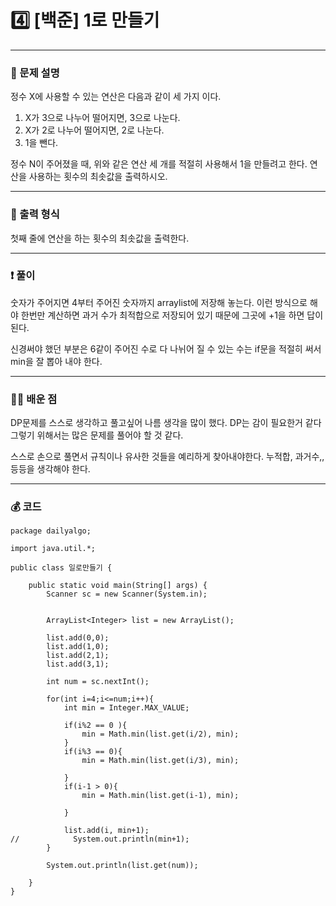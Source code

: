 # 4️⃣ [백준] 1로 만들기 </span> 

---
### 📃 문제 설명

정수 X에 사용할 수 있는 연산은 다음과 같이 세 가지 이다.

1. X가 3으로 나누어 떨어지면, 3으로 나눈다.
2. X가 2로 나누어 떨어지면, 2로 나눈다.
3. 1을 뺀다.

정수 N이 주어졌을 때, 위와 같은 연산 세 개를 적절히 사용해서 1을 만들려고 한다. 연산을 사용하는 횟수의 최솟값을 출력하시오.

---
### 🔑 출력 형식

첫째 줄에 연산을 하는 횟수의 최솟값을 출력한다.

---
### ❗️ 풀이 

숫자가 주어지면 4부터 주어진 숫자까지 arraylist에 저장해 놓는다.
이런 방식으로 해야 한번만 계산하면 과거 수가 최적합으로 저장되어 있기 때문에 그곳에 +1을 하면 답이 된다.

신경써야 했던 부분은 6같이 주어진 수로 다 나뉘어 질 수 있는 수는 if문을 적절히 써서 min을 잘 뽑아 내야 한다.

--- 
### 👨‍💻 배운 점

DP문제를 스스로 생각하고 풀고싶어 나름 생각을 많이 했다.
DP는 감이 필요한거 같다 그렇기 위해서는 많은 문제를 풀어야 할 것 같다.

스스로 손으로 풀면서 규칙이나 유사한 것들을 예리하게 찾아내야한다. 누적합, 과거수,, 등등을 생각해야 한다.


---
### 💰 코드
```
package dailyalgo;

import java.util.*;

public class 일로만들기 {

    public static void main(String[] args) {
        Scanner sc = new Scanner(System.in);


        ArrayList<Integer> list = new ArrayList();

        list.add(0,0);
        list.add(1,0);
        list.add(2,1);
        list.add(3,1);

        int num = sc.nextInt();

        for(int i=4;i<=num;i++){
            int min = Integer.MAX_VALUE;

            if(i%2 == 0 ){
                min = Math.min(list.get(i/2), min);
            }
            if(i%3 == 0){
                min = Math.min(list.get(i/3), min);

            }
            if(i-1 > 0){
                min = Math.min(list.get(i-1), min);

            }

            list.add(i, min+1);
//            System.out.println(min+1);
        }

        System.out.println(list.get(num));

    }
}


```
